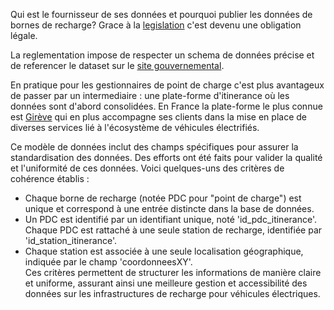 Qui est le fournisseur de ses données et pourquoi publier les données de bornes de recharge? Grace à la [legislation](https://www.legifrance.gouv.fr/jorf/id/JORFTEXT000043475441) c'est devenu une obligation légale.

La reglementation impose de respecter un schema de données précise et de referencer le dataset sur le [site gouvernemental](https://www.data.gouv.fr).

En pratique pour les gestionnaires de point de charge c'est plus avantageux de passer par un intermediaire : une plate-forme d'itinerance où les données sont d'abord consolidées. En France la plate-forme le plus connue est [Girève](https://www.gireve.com/) qui en plus accompagne ses clients dans la mise en place de diverses services lié à l'écosystème de véhicules électrifiés.

Ce modèle de données inclut des champs spécifiques pour assurer la standardisation des données. Des efforts ont été faits pour valider la qualité et l'uniformité de ces données. Voici quelques-uns des critères de cohérence établis :  
* Chaque borne de recharge (notée PDC pour "point de charge") est unique et correspond à une entrée distincte dans la base de données.
* Un PDC est identifié par un identifiant unique, noté 'id_pdc_itinerance'.  
Chaque PDC est rattaché à une seule station de recharge, identifiée par 'id_station_itinerance'.
* Chaque station est associée à une seule localisation géographique, indiquée par le champ 'coordonneesXY'.  
Ces critères permettent de structurer les informations de manière claire et uniforme, assurant ainsi une meilleure gestion et accessibilité des données sur les infrastructures de recharge pour véhicules électriques.